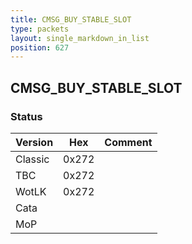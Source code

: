 ```yaml
---
title: CMSG_BUY_STABLE_SLOT
type: packets
layout: single_markdown_in_list
position: 627
---
```


## CMSG_BUY_STABLE_SLOT

### Status

Version    | Hex        | Comment
---------- | ---------- | ---------- 
Classic    | 0x272      |
TBC        | 0x272      |
WotLK      | 0x272      |
Cata       |            |
MoP        |            |